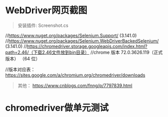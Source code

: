 # WebDriver网页截图


> 安装插件: Screenshot.cs

//https://www.nuget.org/packages/Selenium.Support/ (3.141.0)
//https://www.nuget.org/packages/Selenium.WebDriverBackedSelenium/ (3.141.0)
//https://chromedriver.storage.googleapis.com/index.html?path=2.46/（下载2.46文件放到bin目录）
//chrome 版本 72.0.3626.119（正式版本） （64 位）

//版本对应表：https://sites.google.com/a/chromium.org/chromedriver/downloads


> 其他： https://www.cnblogs.com/fnng/p/7797839.html



# chromedriver做单元测试
